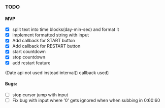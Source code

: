 ### TODO

#### MVP
- [x] split text into time blocks(day-min-sec) and format it
- [x] implement formatted string with input  
- [x] Add callback for START button    
- [x] Add callback for RESTART button 
- [x] start countdown    
- [x] stop countdown  
- [x] add restart feature 

(Date api not used instead interval() callback used)  

#### Bugs:  
- [ ] stop cursor jump with input  
- [ ] Fix bug with input where '0' gets ignored when when subbing in  0:60:60  
